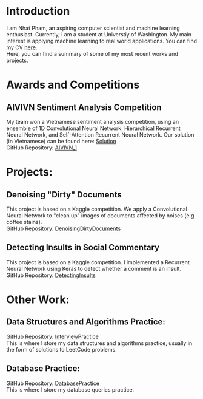 # Introduction
I am Nhat Pham, an aspiring computer scientist and machine learning enthusiast. Currently, I am a student at Universtiy of Washington. My main interest is applying machine learning to real world applications. You can find my CV [here](CV.pdf).
<br />
Here, you can find a summary of some of my most recent works and projects.
# Awards and Competitions
## AIVIVN Sentiment Analysis Competition
My team won a Vietnamese sentiment analysis competition, using an ensemble of 1D Convolutional Neural Network, Hierarchical Recurrent Neural Network, and Self-Attention Recurrent Neural Network.
Our solution (in Vietnamese) can be found here: [Solution](https://github.com/nhatsmrt/AIVIVN_1/blob/master/1st%20place%20solution.md)
<br />
GitHub Repository: [AIVIVN_1](https://github.com/nhatsmrt/AIVIVN_1)
# Projects:
## Denoising "Dirty" Documents
This project is based on a Kaggle competition. We apply a Convolutional Neural Network to "clean up" images of documents affected by noises (e.g coffee stains).
<br />
GitHub Repository: [DenoisingDirtyDocuments](https://github.com/nhatsmrt/DenoisingDirtyDocuments)
## Detecting Insults in Social Commentary
This project is based on a Kaggle competition. I implemented a Recurrent Neural Network using Keras to detect whether a comment is an insult.
<br />
GitHub Repository: [DetectingInsults](https://github.com/nhatsmrt/DetectingInsults)
# Other Work:
## Data Structures and Algorithms Practice:
GitHub Repository: [InterviewPractice](https://github.com/nhatsmrt/InterviewPractice)
<br />
This is where I store my data structures and algorithms practice, usually in the form of solutions to LeetCode problems.
## Database Practice:
GitHub Repository: [DatabasePractice](https://github.com/nhatsmrt/DatabasePractice)
<br />
This is where I store my database queries practice.
